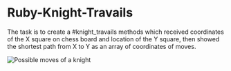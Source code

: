 # Ruby-Knight-Travails

The task is to create a #knight_travails methods which received coordinates of the X square on chess board and location of the Y square, then showed the shortest path from X to Y as an array of coordinates of moves.

![Possible moves of a knight](../Ruby-Knight-Travails/img/01.png "Possible moves of a knight")